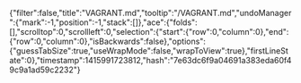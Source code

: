 {"filter":false,"title":"VAGRANT.md","tooltip":"/VAGRANT.md","undoManager":{"mark":-1,"position":-1,"stack":[]},"ace":{"folds":[],"scrolltop":0,"scrollleft":0,"selection":{"start":{"row":0,"column":0},"end":{"row":0,"column":0},"isBackwards":false},"options":{"guessTabSize":true,"useWrapMode":false,"wrapToView":true},"firstLineState":0},"timestamp":1415991723812,"hash":"7e63dc6f9a04691a383eda60f49c9a1ad59c2232"}